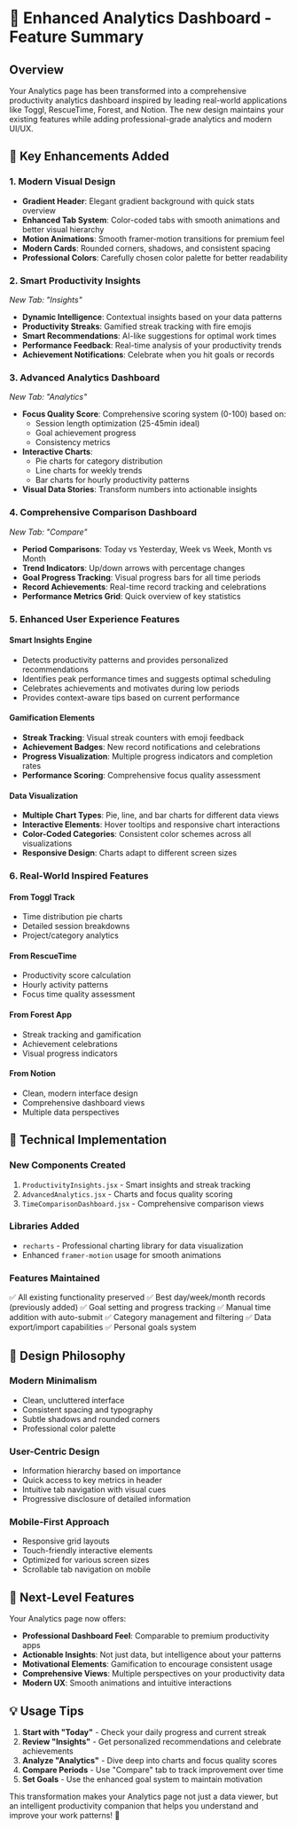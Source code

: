 # 🚀 Enhanced Analytics Dashboard - Feature Summary

## Overview

Your Analytics page has been transformed into a comprehensive productivity analytics dashboard inspired by leading real-world applications like Toggl, RescueTime, Forest, and Notion. The new design maintains your existing features while adding professional-grade analytics and modern UI/UX.

## 🎯 Key Enhancements Added

### 1. **Modern Visual Design**

- **Gradient Header**: Elegant gradient background with quick stats overview
- **Enhanced Tab System**: Color-coded tabs with smooth animations and better visual hierarchy
- **Motion Animations**: Smooth framer-motion transitions for premium feel
- **Modern Cards**: Rounded corners, shadows, and consistent spacing
- **Professional Colors**: Carefully chosen color palette for better readability

### 2. **Smart Productivity Insights**

_New Tab: "Insights"_

- **Dynamic Intelligence**: Contextual insights based on your data patterns
- **Productivity Streaks**: Gamified streak tracking with fire emojis
- **Smart Recommendations**: AI-like suggestions for optimal work times
- **Performance Feedback**: Real-time analysis of your productivity trends
- **Achievement Notifications**: Celebrate when you hit goals or records

### 3. **Advanced Analytics Dashboard**

_New Tab: "Analytics"_

- **Focus Quality Score**: Comprehensive scoring system (0-100) based on:
  - Session length optimization (25-45min ideal)
  - Goal achievement progress
  - Consistency metrics
- **Interactive Charts**:
  - Pie charts for category distribution
  - Line charts for weekly trends
  - Bar charts for hourly productivity patterns
- **Visual Data Stories**: Transform numbers into actionable insights

### 4. **Comprehensive Comparison Dashboard**

_New Tab: "Compare"_

- **Period Comparisons**: Today vs Yesterday, Week vs Week, Month vs Month
- **Trend Indicators**: Up/down arrows with percentage changes
- **Goal Progress Tracking**: Visual progress bars for all time periods
- **Record Achievements**: Real-time record tracking and celebrations
- **Performance Metrics Grid**: Quick overview of key statistics

### 5. **Enhanced User Experience Features**

#### **Smart Insights Engine**

- Detects productivity patterns and provides personalized recommendations
- Identifies peak performance times and suggests optimal scheduling
- Celebrates achievements and motivates during low periods
- Provides context-aware tips based on current performance

#### **Gamification Elements**

- **Streak Tracking**: Visual streak counters with emoji feedback
- **Achievement Badges**: New record notifications and celebrations
- **Progress Visualization**: Multiple progress indicators and completion rates
- **Performance Scoring**: Comprehensive focus quality assessment

#### **Data Visualization**

- **Multiple Chart Types**: Pie, line, and bar charts for different data views
- **Interactive Elements**: Hover tooltips and responsive chart interactions
- **Color-Coded Categories**: Consistent color schemes across all visualizations
- **Responsive Design**: Charts adapt to different screen sizes

### 6. **Real-World Inspired Features**

#### **From Toggl Track**

- Time distribution pie charts
- Detailed session breakdowns
- Project/category analytics

#### **From RescueTime**

- Productivity score calculation
- Hourly activity patterns
- Focus time quality assessment

#### **From Forest App**

- Streak tracking and gamification
- Achievement celebrations
- Visual progress indicators

#### **From Notion**

- Clean, modern interface design
- Comprehensive dashboard views
- Multiple data perspectives

## 🔧 Technical Implementation

### **New Components Created**

1. `ProductivityInsights.jsx` - Smart insights and streak tracking
2. `AdvancedAnalytics.jsx` - Charts and focus quality scoring
3. `TimeComparisonDashboard.jsx` - Comprehensive comparison views

### **Libraries Added**

- `recharts` - Professional charting library for data visualization
- Enhanced `framer-motion` usage for smooth animations

### **Features Maintained**

✅ All existing functionality preserved
✅ Best day/week/month records (previously added)
✅ Goal setting and progress tracking
✅ Manual time addition with auto-submit
✅ Category management and filtering
✅ Data export/import capabilities
✅ Personal goals system

## 🎨 Design Philosophy

### **Modern Minimalism**

- Clean, uncluttered interface
- Consistent spacing and typography
- Subtle shadows and rounded corners
- Professional color palette

### **User-Centric Design**

- Information hierarchy based on importance
- Quick access to key metrics in header
- Intuitive tab navigation with visual cues
- Progressive disclosure of detailed information

### **Mobile-First Approach**

- Responsive grid layouts
- Touch-friendly interactive elements
- Optimized for various screen sizes
- Scrollable tab navigation on mobile

## 🚀 Next-Level Features

Your Analytics page now offers:

- **Professional Dashboard Feel**: Comparable to premium productivity apps
- **Actionable Insights**: Not just data, but intelligence about your patterns
- **Motivational Elements**: Gamification to encourage consistent usage
- **Comprehensive Views**: Multiple perspectives on your productivity data
- **Modern UX**: Smooth animations and intuitive interactions

## 💡 Usage Tips

1. **Start with "Today"** - Check your daily progress and current streak
2. **Review "Insights"** - Get personalized recommendations and celebrate achievements
3. **Analyze "Analytics"** - Dive deep into charts and focus quality scores
4. **Compare Periods** - Use "Compare" tab to track improvement over time
5. **Set Goals** - Use the enhanced goal system to maintain motivation

This transformation makes your Analytics page not just a data viewer, but an intelligent productivity companion that helps you understand and improve your work patterns! 🎉
